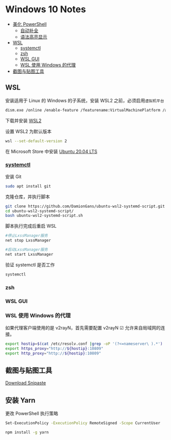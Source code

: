 # Windows 10 Notes

- [美化 PowerShell](#美化-powershell)
  - [自动补全](#自动补全)
  - [语法高亮显示](#语法高亮显示)
- [WSL](#wsl)
  - [systemctl](#systemctl)
  - [zsh](#zsh)
  - [WSL GUI](#wsl-gui)
  - [WSL 使用 Windows 的代理](#wsl-使用-windows-的代理)
- [截图与贴图工具](#截图与贴图工具)

## WSL

安装适用于 Linux 的 Windows 的子系统，安装 WSL2 之前，必须启用`虚拟机平台`

```bash
dism.exe /online /enable-feature /featurename:VirtualMachinePlatform /all /norestart
```

下载并安装 [WSL2](https://docs.microsoft.com/zh-cn/windows/wsl/wsl2-kernel)

设置 WSL2 为默认版本

```bash
wsl --set-default-version 2
```

在 Microsoft Store 中安装 [Ubuntu 20.04 LTS](https://www.microsoft.com/zh-cn/p/ubuntu-2004-lts/9n6svws3rx71#activetab=pivot:overviewtab)

### [systemctl](https://github.com/DamionGans/ubuntu-wsl2-systemd-script)

安装 Git

```bash
sudo apt install git
```

克隆仓库，并执行脚本

```bash
git clone https://github.com/DamionGans/ubuntu-wsl2-systemd-script.git
cd ubuntu-wsl2-systemd-script/
bash ubuntu-wsl2-systemd-script.sh
```

脚本执行完成后重启 WSL

```bash
#停止LxssManager服务
net stop LxssManager

#启动LxssManager服务
net start LxssManager
```

验证 systemctl 是否工作

```bash
systemctl
```

### zsh

### WSL GUI

### WSL 使用 Windows 的代理

如果代理客户端使用的是 v2rayN，首先需要配置 v2rayN ☑ 允许来自局域网的连接。

```bash
export hostip=$(cat /etc/resolv.conf |grep -oP '(?<=nameserver\ ).*')
export https_proxy="http://${hostip}:10809"
export http_proxy="http://${hostip}:10809"
```

## 截图与贴图工具

[Download Snipaste](https://zh.snipaste.com/)

## 安装 Yarn

更改 PowerShell 执行策略

```bash
Set-ExecutionPolicy -ExecutionPolicy RemoteSigned -Scope CurrentUser
```

```bash
npm install -g yarn
```
